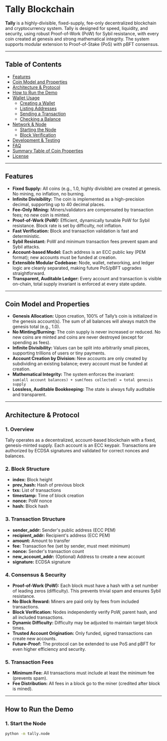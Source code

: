 # Tally Blockchain

**Tally** is a highly-divisible, fixed-supply, fee-only decentralized blockchain and cryptocurrency system. Tally is designed for speed, liquidity, and security, using robust Proof-of-Work (PoW) for Sybil resistance, with every coin created at genesis and strong mathematical integrity. The system supports modular extension to Proof-of-Stake (PoS) with pBFT consensus.

---

## Table of Contents

- [Features](#features)
- [Coin Model and Properties](#coin-model-and-properties)
- [Architecture & Protocol](#architecture--protocol)
- [How to Run the Demo](#how-to-run-the-demo)
- [Wallet Usage](#wallet-usage)
    - [Creating a Wallet](#creating-a-wallet)
    - [Listing Addresses](#listing-addresses)
    - [Sending a Transaction](#sending-a-transaction)
    - [Checking a Balance](#checking-a-balance)
- [Network & Node](#network--node)
    - [Starting the Node](#starting-the-node)
    - [Block Verification](#block-verification)
- [Development & Testing](#development--testing)
- [FAQ](#faq)
- [Summary Table of Coin Properties](#summary-table-of-coin-properties)
- [License](#license)

---

## Features

- **Fixed Supply:** All coins (e.g., 1.0, highly divisible) are created at genesis. No mining, no inflation, no burning.
- **Infinite Divisibility:** The coin is implemented as a high-precision decimal, supporting up to 40 decimal places.
- **Fee-Only Mining:** Miners/validators are compensated by transaction fees; no new coin is minted.
- **Proof-of-Work (PoW):** Efficient, dynamically tunable PoW for Sybil resistance. Block rate is set by difficulty, not inflation.
- **Fast Verification:** Block and transaction validation is fast and deterministic.
- **Sybil Resistant:** PoW and minimum transaction fees prevent spam and Sybil attacks.
- **Account-based Model:** Each address is an ECC public key (PEM format); new accounts must be funded at creation.
- **Extensible Modular Codebase:** Node, wallet, networking, and ledger logic are cleanly separated, making future PoS/pBFT upgrades straightforward.
- **Transparent, Auditable Ledger:** Every account and transaction is visible on-chain, total supply invariant is enforced at every state update.

---

## Coin Model and Properties

- **Genesis Allocation:** Upon creation, 100% of Tally’s coin is initialized in the genesis account(s). The sum of all balances will always match the genesis total (e.g., 1.0).
- **No Minting/Burning:** The coin supply is never increased or reduced. No new coins are minted and coins are never destroyed (except for spending as fees).
- **Infinite Divisibility:** Values can be split into arbitrarily small pieces, supporting trillions of users or tiny payments.
- **Account Creation by Division:** New accounts are only created by subdividing an existing balance; every account must be funded at creation.
- **Mathematical Integrity:** The system enforces the invariant:  
  `sum(all account balances) + sum(fees collected) = total genesis supply`
- **Lossless, Auditable Bookkeeping:** The state is always fully auditable and transparent.

---

## Architecture & Protocol

### 1. Overview

Tally operates as a decentralized, account-based blockchain with a fixed, genesis-minted supply. Each account is an ECC keypair. Transactions are authorized by ECDSA signatures and validated for correct nonces and balances.

### 2. Block Structure

- **index:** Block height
- **prev_hash:** Hash of previous block
- **txs:** List of transactions
- **timestamp:** Time of block creation
- **nonce:** PoW nonce
- **hash:** Block hash

### 3. Transaction Structure

- **sender_addr:** Sender's public address (ECC PEM)
- **recipient_addr:** Recipient's address (ECC PEM)
- **amount:** Amount to transfer
- **fee:** Transaction fee (set by sender, must meet minimum)
- **nonce:** Sender's transaction count
- **new_account_addr:** (Optional) Address to create a new account
- **signature:** ECDSA signature

### 4. Consensus & Security

- **Proof-of-Work (PoW):** Each block must have a hash with a set number of leading zeros (difficulty). This prevents trivial spam and ensures Sybil resistance.
- **No Block Reward:** Miners are paid only by fees from included transactions.
- **Block Verification:** Nodes independently verify PoW, parent hash, and all included transactions.
- **Dynamic Difficulty:** Difficulty may be adjusted to maintain target block times.
- **Trusted Account Origination:** Only funded, signed transactions can create new accounts.
- **Future-Proof:** The protocol can be extended to use PoS and pBFT for even higher efficiency and security.

### 5. Transaction Fees

- **Minimum Fee:** All transactions must include at least the minimum fee (prevents spam).
- **Fee Distribution:** All fees in a block go to the miner (credited after block is mined).

---

## How to Run the Demo

### 1. Start the Node

```bash
python -m tally.node
